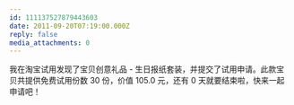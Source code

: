 ```yaml
---
id: 111137527879443603
date: 2011-09-20T07:19:00.000Z
reply: false
media_attachments: 0
---
```


我在淘宝试用发现了宝贝创意礼品 - 生日报纸套装，并提交了试用申请。此款宝贝共提供免费试用份数 30 份，价值 105.0 元，还有 0 天就要结束啦，快来一起申请吧！​​​​

